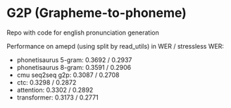 # G2P (Grapheme-to-phoneme)

Repo with code for english pronunciation generation

Performance on amepd (using split by read_utils) in WER / stressless WER:

* phonetisaurus 5-gram: 0.3692 / 0.2937
* phonetisaurus 8-gram: 0.3591 / 0.2906
* cmu seq2seq g2p: 0.3087 / 0.2708
* ctc:  0.3298 / 0.2872
* attention: 0.3302 / 0.2892
* transformer: 0.3173 / 0.2771
